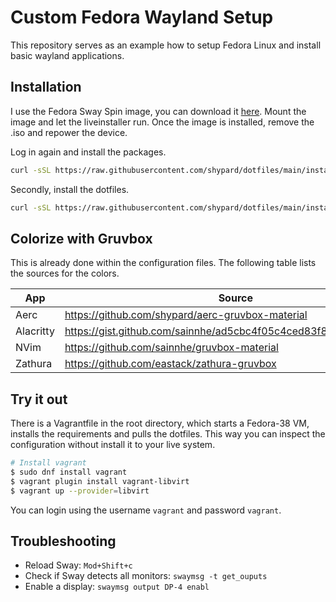 # Custom Fedora Wayland Setup

This repository serves as an example how to setup Fedora Linux and install
basic wayland applications.

## Installation

I use the Fedora Sway Spin image, you can download it 
[here](https://fedoraproject.org/spins/sway/download/). Mount the image and let
the liveinstaller run. Once the image is installed, remove the .iso and repower
the device.

Log in again and install the packages.

```bash
curl -sSL https://raw.githubusercontent.com/shypard/dotfiles/main/install-packages.sh | bash
```

Secondly, install the dotfiles.

```bash
curl -sSL https://raw.githubusercontent.com/shypard/dotfiles/main/install-dotfiles.sh | bash
```

## Colorize with Gruvbox

This is already done within the configuration files. The following table lists
the sources for the colors.

| App       | Source                                                           |
| --------- | ---------------------------------------------------------------- |
| Aerc      | https://github.com/shypard/aerc-gruvbox-material                 |
| Alacritty | https://gist.github.com/sainnhe/ad5cbc4f05c4ced83f80e54d9a75d22f |
| NVim      | https://github.com/sainnhe/gruvbox-material                      |
| Zathura   | https://github.com/eastack/zathura-gruvbox                       |

## Try it out

There is a Vagrantfile in the root directory, which starts a Fedora-38 VM,
installs the requirements and pulls the dotfiles. This way you can inspect the
configuration without install it to your live system.

```bash
# Install vagrant
$ sudo dnf install vagrant
$ vagrant plugin install vagrant-libvirt
$ vagrant up --provider=libvirt
```

You can login using the username `vagrant` and password `vagrant`.

## Troubleshooting

* Reload Sway: `Mod+Shift+c`
* Check if Sway detects all monitors: ``swaymsg -t get_ouputs``
* Enable a display: ``swaymsg output DP-4 enabl``
